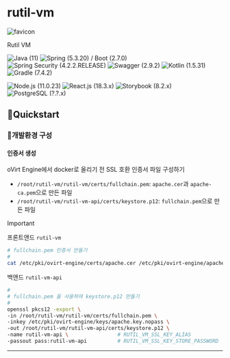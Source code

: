 # rutil-vm

![favicon](front/favicon.ico)
  
Rutil VM

![Java (`11`)][shield-java]
![Spring (`5.3.20`) / Boot (`2.7.0`)][shield-spring]
![Spring Security (`4.2.2.RELEASE`)][shield-spring-security]
![Swagger (`2.9.2`)][shield-swagger]
![Kotlin (`1.5.31`)][shield-kotlin]
![Gradle (`7.4.2`)][shield-gradle]
<!-- ![shield-tomcat][shield-tomcat] -->

![Node.js (`11.0.23`)][shield-nodejs]
![React.js (`18.3.x`)][shield-reactjs]
![Storybook (`8.2.x`)][shield-storybook]
![PostgreSQL (`?.?.x`)][shield-postgresql]

## 🚀Quickstart

### 🧰개발환경 구성

#### 인증서 생성

oVirt Engine에서 docker로 올리기 전 SSL 호환 인증서 파일 구성하기

- `/root/rutil-vm/rutil-vm/certs/fullchain.pem`: `apache.cer`과 `apache-ca.pem`으로 만든 파일
- `/root/rutil-vm/rutil-vm-api/certs/keystore.p12`: `fullchain.pem`으로 만든 파일

> [!IMPORTANT]
> 
> 프론트앤드 `rutil-vm`
>
> ```sh
> # fullchain.pem 인증서 만들기
> #
> cat /etc/pki/ovirt-engine/certs/apache.cer /etc/pki/ovirt-engine/apache-ca.pem > /root/rutil-vm/rutil-vm/certs/fullchain.pem
> ```
> 
> 백앤드 `rutil-vm-api`
> 
> ```sh
> #
> # fullchain.pem 을 사용하여 keystore.p12 만들기
> #
> openssl pkcs12 -export \
> -in /root/rutil-vm/rutil-vm/certs/fullchain.pem \
> -inkey /etc/pki/ovirt-engine/keys/apache.key.nopass \
> -out /root/rutil-vm/rutil-vm-api/certs/keystore.p12 \
> -name rutil-vm-api \                # RUTIL_VM_SSL_KEY_ALIAS
> -passout pass:rutil-vm-api          # RUTIL_VM_SSL_KEY_STORE_PASSWORD
> ```

---

[shield-java]: https://img.shields.io/badge/Temurin-11-f3812a?logo=openjdk&logoColor=f3812a&style=flat-square
[shield-spring]: https://img.shields.io/badge/Spring-4.3.14.RELEASE-6DB33F?logo=spring&logoColor=6DB33F&style=flat-square
[shield-spring-security]: https://img.shields.io/badge/Spring%20Security-4.2.2.RELEASE-6DB33F?logo=springsecurity&logoColor=6DB33F&style=flat-square
[shield-postgresql]: https://img.shields.io/badge/PostgreSQL-?.?.x-4169E1?logo=postgresql&logoColor=4169E1&style=flat-square
[shield-swagger]: https://img.shields.io/badge/Swagger-2.9.2-85EA2D?logo=swagger&logoColor=85EA2D&style=flat-square 
[shield-kotlin]: https://img.shields.io/badge/Kotlin-1.5.31-0095D5?logo=kotlin&logoColor=0095D5&style=flat-square
[shield-gradle]: https://img.shields.io/badge/Gradle-7.4.2-abd759?logo=gradle&logoColor=abd759&style=flat-square
[shield-tomcat]: https://img.shields.io/badge/Tomcat-8.5.38-F8DC75?logo=apachetomcat&logoColor=F8DC75&style=flat-square

[shield-nodejs]: https://img.shields.io/badge/Node.js-11.0.23-5FA04E?logo=nodedotjs&logoColor=5FA04E&style=flat-square
[shield-reactjs]: https://img.shields.io/badge/React.js-18.3.x-61DAFB?logo=react&logoColor=61DAFB&style=flat-square
[shield-storybook]: https://img.shields.io/badge/Storybook-8.2.x-FF4785?logo=storybook&logoColor=FF4785&style=flat-square
